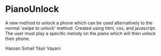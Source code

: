 # PianoUnlock

A new method to unlock a phone which can be used alternatively to the normal 'swipe to unlock' method. Created using html, css, and javascript. The user must play a specific melody on the piano which will then unlock their phone. 

Hassan Sohail
Yasir Vayani
